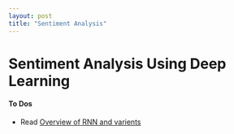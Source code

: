 ```yaml
---
layout: post
title: "Sentiment Analysis"
---
```

# Sentiment Analysis Using Deep Learning








#### To Dos
* Read [Overview of RNN and varients](https://machinelearningmastery.com/recurrent-neural-network-algorithms-for-deep-learning/)
